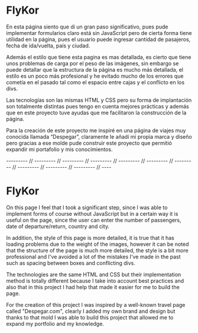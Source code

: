 # FlyKor
En esta página siento que di un gran paso significativo, pues pude implementar formularios claro está sin JavaScript pero de cierta forma tiene utilidad en la página, pues el usuario puede ingresar cantidad de pasajeros, fecha de ida/vuelta, país y ciudad.

Además el estilo que tiene esta pagina es mas detallada, es cierto que tiene unos problemas de carga por el peso de las imágenes, sin embargo se puede detallar que la estructura de la página es mucho más detallada, el estilo es un poco más profesional y he evitado mucho de los errores que cometía en el pasado tal como el espacio entre cajas y el conflicto en los divs.

Las tecnologías son las mismas HTML y CSS pero su forma de implantación son totalmente distintas pues tengo en cuenta mejores prácticas y además que en este proyecto tuve ayudas que me facilitaron la construcción de la página.

Para la creación de este proyecto me inspiré en una página de viajes muy conocida llamada “Despegar”, claramente le añadí mi propia marca y diseño pero gracias a ese molde pude construir este proyecto que permitió expandir mi portafolio y mis conocimientos.

--------- // --------- // --------- // --------- // --------- // --------- // --------- // --------- // --------- // --------- // ----

# FlyKor
On this page I feel that I took a significant step, since I was able to implement forms of course without JavaScript but in a certain way it is useful on the page, since the user can enter the number of passengers, date of departure/return, country and city.

In addition, the style of this page is more detailed, it is true that it has loading problems due to the weight of the images, however it can be noted that the structure of the page is much more detailed, the style is a bit more professional and I've avoided a lot of the mistakes I've made in the past such as spacing between boxes and conflicting divs.

The technologies are the same HTML and CSS but their implementation method is totally different because I take into account best practices and also that in this project I had help that made it easier for me to build the page.

For the creation of this project I was inspired by a well-known travel page called "Despegar.com", clearly I added my own brand and design but thanks to that mold I was able to build this project that allowed me to expand my portfolio and my knowledge.
